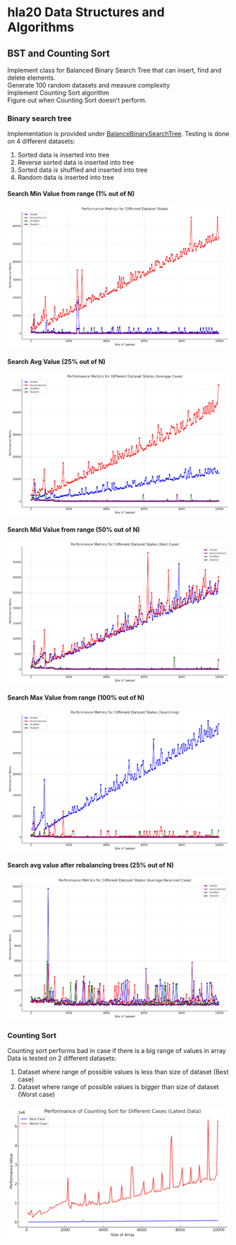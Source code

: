 # hla20 Data Structures and Algorithms

## BST and Counting Sort
Implement class for Balanced Binary Search Tree that can insert, find and delete elements. <br/>
Generate 100 random datasets and measure complexity <br/>
Implement Counting Sort algorithm <br/>
Figure out when Counting Sort doesn’t perform. <br/>
### Binary search tree
Implementation is provided under [BalanceBinarySearchTree](src/main/java/org/vkartashov/collections/BalancedBinarySearchTree.java).
Testing is done on 4 different datasets:
1) Sorted data is inserted into tree
2) Reverse sorted data is inserted into tree
3) Sorted data is shuffled and inserted into tree
4) Random data is inserted into tree
#### Search Min Value from range (1% out of N)
![SearchMinValue0%](img/SearchMinValue0%25.jpg)
#### Search Avg Value (25% out of N)
![SearchAvgValue25%](img/SearchAvgValue25%25.jpg)
#### Search Mid Value from range (50% out of N)
![SearchMidValue50%](img/SearchMidValue50%25.jpg)
#### Search Max Value from range (100% out of N)
![SearchMaxValue100%](img/SearchMaxValue100%25.jpg)
#### Search avg value after rebalancing trees (25% out of N)
![SearchAvgValue25Balanced](img/SearchAvgValue25%25Balanced.jpg)
### Counting Sort
Counting sort performs bad in case if there is a big range of values in array
Data is tested on 2 different datasets:
1) Dataset where range of possible values is less than size of dataset (Best case)
2) Dataset where range of possible values is bigger than size of dataset (Worst case)
####
![countingSort](img/countingSort.jpg)